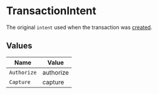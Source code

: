 # TransactionIntent

The original `intent` used when the transaction was
[created](#operation/authorize-new-transaction).


## Values

| Name        | Value       |
| ----------- | ----------- |
| `Authorize` | authorize   |
| `Capture`   | capture     |
